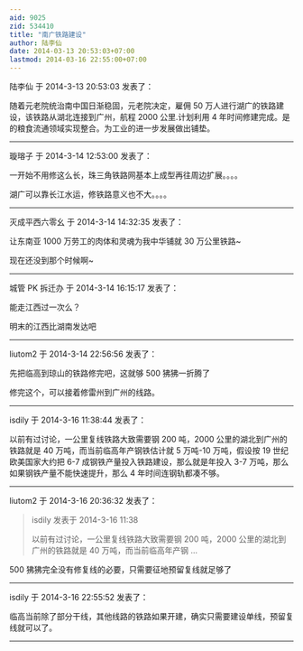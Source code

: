 ```yaml
---
aid: 9025
zid: 534410
title: "南广铁路建设"
author: 陆李仙
date: 2014-03-13 20:53:03+07:00
lastmod: 2014-03-16 22:55:00+07:00
---
```


陆李仙 于 2014-3-13 20:53:03 发表了：

随着元老院统治南中国日渐稳固，元老院决定，雇佣 50 万人进行湖广的铁路建设，该铁路从湖北连接到广州，航程 2000 公里.计划利用 4 年时间修建完成。是的粮食流通领域实现整合。为工业的进一步发展做出铺垫。

---

璇瑢子 于 2014-3-14 12:53:00 发表了：

一开始不用修这么长，珠三角铁路网基本上成型再往周边扩展。。。。

湖广可以靠长江水运，修铁路意义也不大。。。。

---

灭成平西六零幺 于 2014-3-14 14:32:35 发表了：

让东南亚 1000 万劳工的肉体和灵魂为我中华铺就 30 万公里铁路~

现在还没到那个时候啊~

---

城管 PK 拆迁办 于 2014-3-14 16:15:17 发表了：

能走江西过一次么？

明末的江西比湖南发达吧

---

liutom2 于 2014-3-14 22:56:56 发表了：

先把临高到琼山的铁路修完吧，这就够 500 狒狒一折腾了

修完这个，可以接着修雷州到广州的线路。

---

isdily 于 2014-3-16 11:38:44 发表了：

以前有过讨论，一公里复线铁路大致需要钢 200 吨，2000 公里的湖北到广州的铁路就是 40 万吨，而当前临高年产钢铁估计就 5 万吨-10 万吨，假设按 19 世纪欧美国家大约把 6-7 成钢铁产量投入铁路建设，那么就是年投入 3-7 万吨，那么如果钢铁产量不能快速提升，那么 4 年时间连钢轨都凑不够。

---

liutom2 于 2014-3-16 20:36:32 发表了：

> isdily 发表于 2014-3-16 11:38
>
> 以前有过讨论，一公里复线铁路大致需要钢 200 吨，2000 公里的湖北到广州的铁路就是 40 万吨，而当前临高年产钢 ...

500 狒狒完全没有修复线的必要，只需要征地预留复线就足够了

---

isdily 于 2014-3-16 22:55:52 发表了：

临高当前除了部分干线，其他线路的铁路如果开建，确实只需要建设单线，预留复线就可以了。

---
